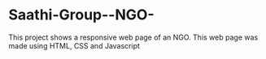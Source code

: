 # Saathi-Group--NGO-
This project shows a responsive web page of an NGO. This web page was made using HTML, CSS and Javascript
